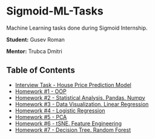 # Sigmoid-ML-Tasks
Machine Learning tasks done during Sigmoid Internship.

**Student:** Gusev Roman

**Mentor:** Trubca Dmitri

## Table of Contents
- [Interview Task - House Price Prediction Model](Interview_House_Price_Prediction_Model)
- [Homework #1 - OOP](Homework_1_OOP)
- [Homework #2 - Statistical Analysis. Pandas. Numpy](Homework_2_Pandas_Numpy)
- [Homework #3 - Data Visualization. Linear Regression](Homework_3_Data_Visualization_Linear_Regression)
- [Homework #4 - Logistic Regression](Homework_4_Logistic_Regression)
- [Homework #5 - PCA](Homework_5_PCA)
- [Homework #6 - tSNE. Feature Engineering](Homework_6_tSNE_Feature_Engineering)
- [Homework #7 - Decision Tree. Random Forest](Homework_7_Decision_Tree_Random_Forest)